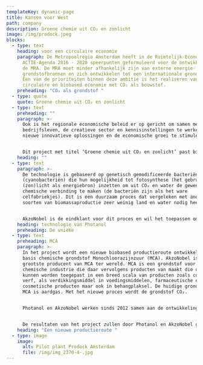 ```yaml
---
templateKey: dynamic-page
title: Kansen voor West
path: company
description: Groene chemie uit CO₂ en zonlicht
image: /img/prodock.jpeg
blocks:
  - type: text
    heading: voor een circulaire economie
    paragraph: De Metropoolregio Amsterdam heeft in de Ruimtelijk-Economische
      ACTIE-Agenda 2016 - 2020 speerpunten geformuleerd voor de ontwikkeling van
      de MRA. De MRA moet minder afhankelijk zijn van externe energie- en
      grondstofbronnen en zich ontwikkelen tot een internationale grondstofhub.
      Een van de prioriteiten binnen deze ambitie is het realiseren van een
      circulaire en biobased economie met CO₂ als bouwstof.
    preheading: "CO₂ als grondstof "
  - type: quote
    quote: Groene chemie uit CO₂ en zonlicht
  - type: text
    preheading: ""
    paragraph: >-
      Ook is het regionale economische beleid er op gericht om samen met het
      bedrijfsleven, de creatieve sector en kennisinstellingen te werken aan
      nieuwe innovatieve oplossingen en de economische groei te stimuleren.


      Dit project met titel ‘Groene chemie uit CO₂ en zonlicht’ past binnen deze speerpunten. In het project werken de universiteit-spin-of Photanol, multinational AkzoNobel en de Universiteit van Amsterdam samen om CO₂ te gebruiken als grondstof voor nieuwe producten. Dit doen ze met behulp van technologie waarvan de grondslag is gelegd bij de UvA en die door Photanol wordt doorontwikkeld tot een commercieel toepasbaar proces.
    heading: ""
  - type: text
    paragraph: >-
      De technologie is gebaseerd op genetisch gemodificeerde bacteriën
      (cyanobacteriën) die hun mogelijkheid tot fotosynthese (het gebruik van
      (zon)licht als energiebron) inzetten om uit CO₂ en water de gewenste
      chemische verbinding te maken (de bacteriën zijn als het ware
      celfabriekjes). Dit is een duurzaam proces dat vergeleken met andere
      soorten van biomassaproductie zeer weinig land en water nodig heeft.


      AkzoNobel is de eindklant voor dit proces en wil het toepassen omdat het de milieu-impact van de productie van chemische verbindingen sterk verlaagd, en daar vragen de eindklanten van AkzoNobel om. Het project is dus marktgedreven.
    heading: technologie van Photanol
    preheading: De unieke
  - type: text
    preheading: MCA
    paragraph: >-
      In het project wordt een nieuwe biobased productieroute ontwikkeld voor de
      basis chemische grondstof Monochloorazijnzuur (MCA). AkzoNobel is de
      grootste producent van MCA ter wereld. MCA is een grondstof voor de
      chemische industrie die daar vervolgens producten van maakt die onder meer
      kunnen worden toegepast in een breed scala van producten zoals coatings en
      verf, als verdikkingsmiddel in voedingsmiddelen, farmaceutische en
      cosmetische producten maar ook in behangplaksel. De huidige grondstof voor
      MCA is aardgas. Met het nieuwe proces wordt de grondstof CO₂. 


      Photanol en AkzoNobel werken sinds 2012 samen aan de ontwikkeling van de nieuwe productieroute. De resultaten zijn zodanig goed dat er nu moet worden opgeschaald naar een pilot fabriek die in het Amsterdamse havengebied zal worden gerealiseerd. De Amsterdamse haven is ideaal als vestigingsplaats vanwege de mogelijkheden voor synergie met andere bedrijven op het gebied van CO₂, koeling en de inzet van restwarmte. Bovendien draagt de nabijheid van het laboratorium en het kantoor van Photanol op het Science Park bij aan het versterken van de Amsterdamse kennisbasis van Photanol. 


      De resultaten van het project zullen door Photanol en AkzoNobel gezamenlijk worden geëxploiteerd. De vorm waarin dit zal gebeuren wordt momenteel nog verder uitgewerkt en zal vergelijkbaar zijn met andere bewezen samenwerkingsverbanden in de biobased chemie zoals bijvoorbeeld in het geval van BioAmber en/of Avantium; een Joint Venture met een grote onderneming.
    heading: "Een nieuwe productieroute "
  - type: image
    image:
      alt: Pilot plant Prodock Amsterdam
      file: /img/img_2370-4-.jpg
---
```

